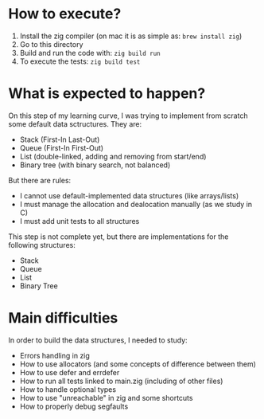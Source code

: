 # How to execute?

1. Install the zig compiler (on mac it is as simple as: `brew install zig`)
2. Go to this directory
3. Build and run the code with: `zig build run`
4. To execute the tests: `zig build test`

# What is expected to happen?

On this step of my learning curve, I was trying to implement from scratch some
default data sctructures. They are:
- Stack (First-In Last-Out)
- Queue (First-In First-Out)
- List (double-linked, adding and removing from start/end)
- Binary tree (with binary search, not balanced)

But there are rules:
- I cannot use default-implemented data structures (like arrays/lists)
- I must manage the allocation and dealocation manually (as we study in C)
- I must add unit tests to all structures

This step is not complete yet, but there are implementations for the following structures:
- Stack
- Queue
- List
- Binary Tree

# Main difficulties

In order to build the data structures, I needed to study:
- Errors handling in zig
- How to use allocators (and some concepts of difference between them)
- How to use defer and errdefer
- How to run all tests linked to main.zig (including of other files)
- How to handle optional types
- How to use "unreachable" in zig and some shortcuts
- How to properly debug segfaults
